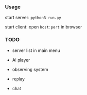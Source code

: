 ### Usage

start server:
`python3 run.py`

start client:
open `host:port` in browser


### TODO

- server list in main menu

- AI player

- observing system

- replay

- chat